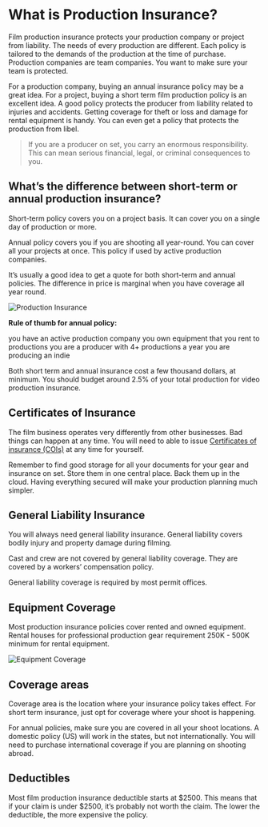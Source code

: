# What is Production Insurance?

Film production insurance protects your production company or project from liability. The needs of every production are different. Each policy is tailored to the demands of the production at the time of purchase. Production companies are team companies. You want to make sure your team is protected.

For a production company, buying an annual insurance policy may be a great idea. For a project, buying a short term film production policy is an excellent idea. A good policy protects the producer from liability related to injuries and accidents. Getting coverage for theft or loss and damage for rental equipment is handy. You can even get a policy that protects the production from libel. 

> If you are a producer on set, you carry an enormous responsibility. This can mean serious financial, legal, or criminal consequences to you.

## What’s the difference between short-term or annual production insurance?

Short-term policy covers you on a project basis. It can cover you on a single day of production or more.

Annual policy covers you if you are shooting all year-round.  You can cover all your projects at once. This policy if used by active production companies.

It’s usually a good idea to get a quote for both short-term and annual policies. The difference in price is marginal when you have coverage all year round. 

![Production Insurance](https://github.com/topsheet/blog/blob/master/imgs/chapter-3/production-insurance.jpg?raw=true)

**Rule of thumb for annual policy:**

you have an active production company
you own equipment that you rent to productions
you are a producer with 4+ productions a year
you are producing an indie

Both short term and annual insurance cost a few thousand dollars, at minimum. You should budget around 2.5% of your total production for video production insurance.

## Certificates of Insurance

The film business operates very differently from other businesses. Bad things can happen at any time. You will need to able to issue [Certificates of insurance (COIs)](https://www.fivecolleges.edu/riskmgmt/forms/certificates_of_insurance) at any time for yourself.

Remember to find good storage for all your documents for your gear and insurance on set. Store them in one central place. Back them up in the cloud. Having everything secured will make your production planning much simpler. 

## General Liability Insurance

You will always need general liability insurance. General liability covers bodily injury and property damage during filming. 

Cast and crew are not covered by general liability coverage. They are covered by a workers’ compensation policy.

General liability coverage is required by most permit offices. 

## Equipment Coverage

Most production insurance policies cover rented and owned equipment. Rental houses for professional production gear requirement 250K - 500K minimum for rental equipment. 

![Equipment Coverage](https://github.com/topsheet/blog/blob/master/imgs/chapter-3/equipment-rental.jpg?raw=true)

## Coverage areas

Coverage area is the location where your insurance policy takes effect. For short term insurance, just opt for coverage where your shoot is happening. 

For annual policies, make sure you are covered in all your shoot locations. A domestic policy (US) will work in the states, but not internationally. You will need to purchase international coverage if you are planning on shooting abroad.

## Deductibles

Most film production insurance deductible starts at $2500. This means that if your claim is under $2500, it’s probably not worth the claim. The lower the deductible, the more expensive the policy. 